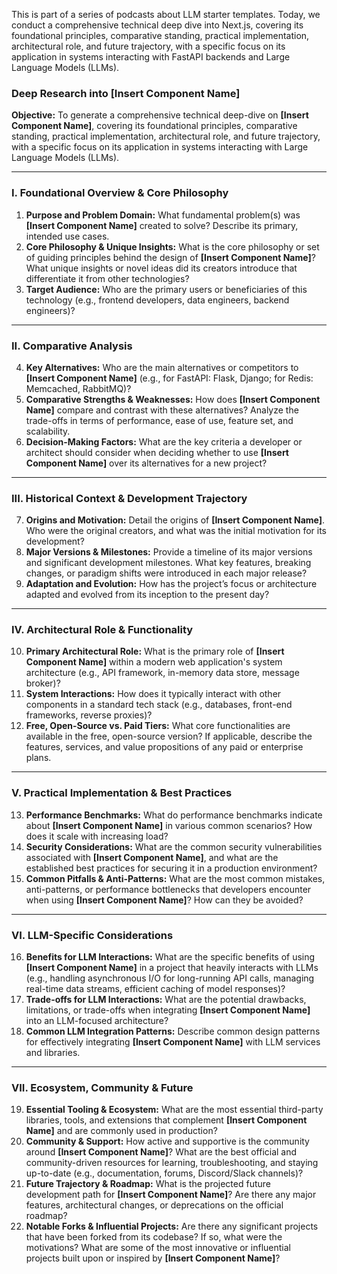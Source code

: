 This is part of a series of podcasts about LLM starter templates. Today, we conduct a comprehensive technical deep dive into Next.js, covering its foundational principles, comparative standing, practical implementation, architectural role, and future trajectory, with a specific focus on its application in systems interacting with FastAPI backends and Large Language Models (LLMs).


### **Deep Research into [Insert Component Name]**

**Objective:** To generate a comprehensive technical deep-dive on **[Insert Component Name]**, covering its foundational principles, comparative standing, practical implementation, architectural role, and future trajectory, with a specific focus on its application in systems interacting with Large Language Models (LLMs).

***

### **I. Foundational Overview & Core Philosophy**

1.  **Purpose and Problem Domain:** What fundamental problem(s) was **[Insert Component Name]** created to solve? Describe its primary, intended use cases.
2.  **Core Philosophy & Unique Insights:** What is the core philosophy or set of guiding principles behind the design of **[Insert Component Name]**? What unique insights or novel ideas did its creators introduce that differentiate it from other technologies?
3.  **Target Audience:** Who are the primary users or beneficiaries of this technology (e.g., frontend developers, data engineers, backend engineers)?

***

### **II. Comparative Analysis**

4.  **Key Alternatives:** Who are the main alternatives or competitors to **[Insert Component Name]** (e.g., for FastAPI: Flask, Django; for Redis: Memcached, RabbitMQ)?
5.  **Comparative Strengths & Weaknesses:** How does **[Insert Component Name]** compare and contrast with these alternatives? Analyze the trade-offs in terms of performance, ease of use, feature set, and scalability.
6.  **Decision-Making Factors:** What are the key criteria a developer or architect should consider when deciding whether to use **[Insert Component Name]** over its alternatives for a new project?

***

### **III. Historical Context & Development Trajectory**

7.  **Origins and Motivation:** Detail the origins of **[Insert Component Name]**. Who were the original creators, and what was the initial motivation for its development?
8.  **Major Versions & Milestones:** Provide a timeline of its major versions and significant development milestones. What key features, breaking changes, or paradigm shifts were introduced in each major release?
9.  **Adaptation and Evolution:** How has the project’s focus or architecture adapted and evolved from its inception to the present day?

***

### **IV. Architectural Role & Functionality**

10. **Primary Architectural Role:** What is the primary role of **[Insert Component Name]** within a modern web application's system architecture (e.g., API framework, in-memory data store, message broker)?
11. **System Interactions:** How does it typically interact with other components in a standard tech stack (e.g., databases, front-end frameworks, reverse proxies)?
12. **Free, Open-Source vs. Paid Tiers:** What core functionalities are available in the free, open-source version? If applicable, describe the features, services, and value propositions of any paid or enterprise plans.

***

### **V. Practical Implementation & Best Practices**

13. **Performance Benchmarks:** What do performance benchmarks indicate about **[Insert Component Name]** in various common scenarios? How does it scale with increasing load?
14. **Security Considerations:** What are the common security vulnerabilities associated with **[Insert Component Name]**, and what are the established best practices for securing it in a production environment?
15. **Common Pitfalls & Anti-Patterns:** What are the most common mistakes, anti-patterns, or performance bottlenecks that developers encounter when using **[Insert Component Name]**? How can they be avoided?

***

### **VI. LLM-Specific Considerations**

16. **Benefits for LLM Interactions:** What are the specific benefits of using **[Insert Component Name]** in a project that heavily interacts with LLMs (e.g., handling asynchronous I/O for long-running API calls, managing real-time data streams, efficient caching of model responses)?
17. **Trade-offs for LLM Interactions:** What are the potential drawbacks, limitations, or trade-offs when integrating **[Insert Component Name]** into an LLM-focused architecture?
18. **Common LLM Integration Patterns:** Describe common design patterns for effectively integrating **[Insert Component Name]** with LLM services and libraries.

***

### **VII. Ecosystem, Community & Future**

19. **Essential Tooling & Ecosystem:** What are the most essential third-party libraries, tools, and extensions that complement **[Insert Component Name]** and are commonly used in production?
20. **Community & Support:** How active and supportive is the community around **[Insert Component Name]**? What are the best official and community-driven resources for learning, troubleshooting, and staying up-to-date (e.g., documentation, forums, Discord/Slack channels)?
21. **Future Trajectory & Roadmap:** What is the projected future development path for **[Insert Component Name]**? Are there any major features, architectural changes, or deprecations on the official roadmap?
22. **Notable Forks & Influential Projects:** Are there any significant projects that have been forked from its codebase? If so, what were the motivations? What are some of the most innovative or influential projects built upon or inspired by **[Insert Component Name]**?